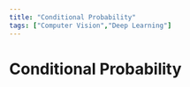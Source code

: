 ```yaml
---
title: "Conditional Probability"
tags: ["Computer Vision","Deep Learning"]
---
```


# Conditional Probability

